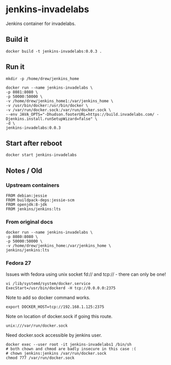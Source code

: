 jenkins-invadelabs
==================
Jenkins container for invadelabs.

## Build it
```
docker build -t jenkins-invadelabs:0.0.3 .
```

## Run it
```
mkdir -p /home/drew/jenkins_home

docker run --name jenkins-invadelabs \
-p 8081:8080 \
-p 50000:50000 \
-v /home/drew/jenkins_home1:/var/jenkins_home \
-v /usr/bin/docker:/usr/bin/docker \
-v /var/run/docker.sock:/var/run/docker.sock \
--env JAVA_OPTS="-Dhudson.footerURL=https://build.invadelabs.com/ -Djenkins.install.runSetupWizard=false" \
-d \
jenkins-invadelabs:0.0.3
```

## Start after reboot
```
docker start jenkins-invadelabs
```

## Notes / Old

### Upstream containers
```
FROM debian:jessie
FROM buildpack-deps:jessie-scm
FROM openjdk:8-jdk
FROM jenkins/jenkins:lts
```

### From original docs
```
docker run --name jenkins-invadelabs \
-p 8080:8080 \
-p 50000:50000 \
-v /home/drew/jenkins_home:/var/jenkins_home \
jenkins/jenkins:lts
```

### Fedora 27
Issues with fedora using unix socket fd:// and tcp:// - there can only be one!
```
vi /lib/systemd/system/docker.service
ExecStart=/usr/bin/dockerd -H tcp://0.0.0.0:2375
```

Note to add so docker command works.
```
export DOCKER_HOST=tcp://192.168.1.125:2375
```

Note on location of docker.sock if going this route.
```
unix:///var/run/docker.sock
```

Need docker.sock accessible by jenkins user.
```
docker exec --user root -it jenkins-invadelabs1 /bin/sh
# both chown and chmod are badly insecure in this case :(
# chown jenkins:jenkins /var/run/docker.sock
chmod 777 /var/run/docker.sock
```
